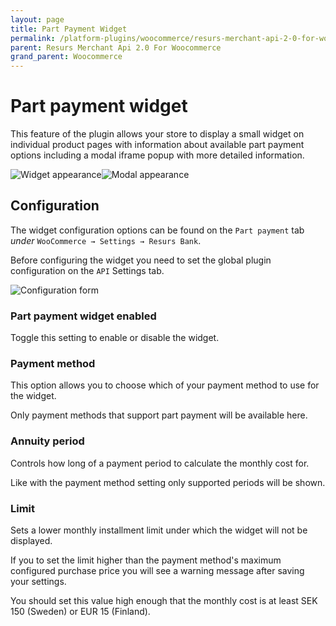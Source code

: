```yaml
---
layout: page
title: Part Payment Widget
permalink: /platform-plugins/woocommerce/resurs-merchant-api-2-0-for-woocommerce/part-payment-widget/
parent: Resurs Merchant Api 2.0 For Woocommerce
grand_parent: Woocommerce
---
```




# Part payment widget 
This feature of the plugin allows your store to display a small widget
on individual product pages with information about available part
payment options including a modal iframe popup with more detailed
information.

![Widget
appearance](../../../../attachments/91029758/91029756.png "Widget appearance")![Modal
appearance](../../../../attachments/91029758/91029757.png "Modal appearance")

## Configuration
The widget configuration options can be found on the `Part payment` tab
*under* `WooCommerce → Settings → Resurs Bank`.

Before configuring the widget you need to set the global plugin
configuration on the `API` Settings tab.

![Configuration
form](../../../../attachments/91029758/91029759.png "Configuration form")

### Part payment widget enabled
Toggle this setting to enable or disable the widget.

### Payment method
This option allows you to choose which of your payment method to use for
the widget.

Only payment methods that support part payment will be available here.

### Annuity period
Controls how long of a payment period to calculate the monthly cost for.

Like with the payment method setting only supported periods will be
shown.

### Limit
Sets a lower monthly installment limit under which the widget will not
be displayed.

If you to set the limit higher than the payment method's maximum
configured purchase price you will see a warning message after saving
your settings.

You should set this value high enough that the monthly cost is at least
SEK 150 (Sweden) or EUR 15 (Finland).

